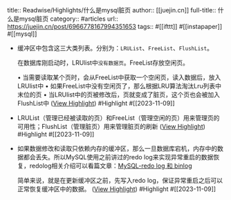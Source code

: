 title:: Readwise/Highlights/什么是mysql脏页
author:: [[juejin.cn]]
full-title:: 什么是mysql脏页
category:: #articles
url:: https://juejin.cn/post/6966778167994351653
tags:: #[[ifttt]] #[[instapaper]] #[[mysql]]
- 缓冲区中包含这三大类列表。分别为：`LRUList`、`FreeList`、`FlushList`。
  
  在数据库刚启动时，LRUlist中`没有数据页`。FreeList存放空闲页。
  
  •   当需要读取某个页时，会从FreeList中获取一个空闲页，读入数据后，放入LRUlist中
  •   如果FreeList中没有空闲页了，那么根据LRU算法淘汰Lru列表中末位的页
  •   当LRUlist中的页被修改后，页就变成了脏页，这个页也会被加入FlushList中 ([View Highlight](https://read.readwise.io/read/01hes0nw0ze68epqd03hr9sh50)) #Highlight #[[2023-11-09]]
- LRUList（管理已经被读取的页）和FreeList（管理空闲的页）用来管理页的可用性；FlushList（管理脏页）用来管理脏页的刷新 ([View Highlight](https://read.readwise.io/read/01hes0p0q3g4za4zdca960r3mm)) #Highlight #[[2023-11-09]]
- 如果数据修改和读取只依赖内存的缓冲区，那么一旦数据库宕机，内存中的数据都会丢失。所以MySQL使用之前讲过的redo log来实现异常重启的数据恢复，redolog相关介绍可以看篇文章：[MySQL-redo log 和 binlog](https://link.juejin.cn?target=https%3A%2F%2Fwww.jianshu.com%2Fp%2Fe441d398d14d)
  
  简单来说，就是在更新缓冲区之前，先写入redo log，保证异常重启之后可以正常恢复缓冲区中的数据。 ([View Highlight](https://read.readwise.io/read/01hes0p9knv8bhraqzdyrj10nt)) #Highlight #[[2023-11-09]]